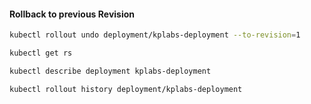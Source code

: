 
#### Rollback to previous Revision
```sh
kubectl rollout undo deployment/kplabs-deployment --to-revision=1

kubectl get rs

kubectl describe deployment kplabs-deployment

kubectl rollout history deployment/kplabs-deployment
```